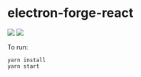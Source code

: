 # electron-forge-react
 
[![](https://img.shields.io/badge/electron-v10.0.0-brightgreen)](https://www.electronjs.org/)
[![](https://img.shields.io/badge/react-v16.13.1-brightgreen)](https://reactjs.org/)
 
To run:

    yarn install
    yarn start

